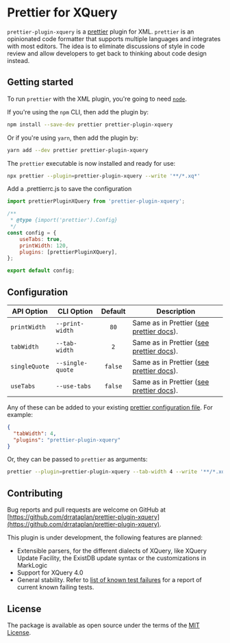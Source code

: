 # Prettier for XQuery

`prettier-plugin-xquery` is a [prettier](https://prettier.io/) plugin for XML. `prettier` is an opinionated code formatter that supports multiple languages and integrates with most editors. The idea is to eliminate discussions of style in code review and allow developers to get back to thinking about code design instead.

## Getting started

To run `prettier` with the XML plugin, you're going to need [`node`](https://nodejs.org/en/download/).

If you're using the `npm` CLI, then add the plugin by:

```bash
npm install --save-dev prettier prettier-plugin-xquery
```

Or if you're using `yarn`, then add the plugin by:

```bash
yarn add --dev prettier prettier-plugin-xquery
```

The `prettier` executable is now installed and ready for use:

```bash
npx prettier --plugin=prettier-plugin-xquery --write '**/*.xq*'
```

Add a .prettierrc.js to save the configuration
```js
import prettierPluginXQuery from 'prettier-plugin-xquery';

/**
 * @type {import('prettier').Config}
 */
const config = {
	useTabs: true,
	printWidth: 120,
	plugins: [prettierPluginXQuery],
};

export default config;
```


## Configuration
| API Option                 | CLI Option                     |   Default    | Description                                                                                                              |
| -------------------------- | ------------------------------ | :----------: | ------------------------------------------------------------------------------------------------------------------------ |
| `printWidth`               | `--print-width`                |     `80`     | Same as in Prettier ([see prettier docs](https://prettier.io/docs/en/options.html#print-width)).
| `tabWidth`                 | `--tab-width`                  |     `2`      | Same as in Prettier ([see prettier docs](https://prettier.io/docs/en/options.html#tab-width)).
| `singleQuote`              | `--single-quote`               |   `false`    | Same as in Prettier ([see prettier docs](https://prettier.io/docs/en/options.html#quotes)).
| `useTabs`                  | `--use-tabs`                   |   `false`    | Same as in Prettier ([see prettier docs](https://prettier.io/docs/en/options.html#tabs)).

Any of these can be added to your existing [prettier configuration
file](https://prettier.io/docs/en/configuration.html). For example:

```json
{
  "tabWidth": 4,
  "plugins": "prettier-plugin-xquery"
}
```

Or, they can be passed to `prettier` as arguments:

```bash
prettier --plugin=prettier-plugin-xquery --tab-width 4 --write '**/*.xq*'
```

## Contributing

Bug reports and pull requests are welcome on GitHub at
[https://github.com/drrataplan/prettier-plugin-xquery](https://github.com/drrataplan/prettier-plugin-xquery).

This plugin is under development, the following features are planned:

* Extensible parsers, for the different dialects of XQuery, like XQuery Update Facility, the ExistDB
  update syntax or the customizations in MarkLogic
* Support for XQuery 4.0
* General stability. Refer to [list of known test failures](test/assets/ignoreList.ts) for a report
  of current known failing tests.


## License

The package is available as open source under the terms of the [MIT
License](https://opensource.org/licenses/MIT).
